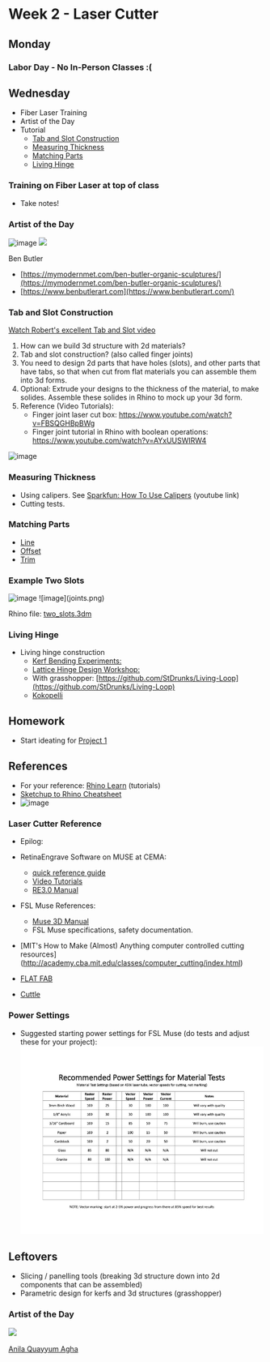 # Week 2 - Laser Cutter

## Monday

### Labor Day - No In-Person Classes :(

## Wednesday

- Fiber Laser Training
- Artist of the Day
- Tutorial
  - [Tab and Slot Construction](#tab-and-slot-construction)
  - [Measuring Thickness](#measuring-thickness)
  - [Matching Parts](#matching-parts)
  - [Living Hinge](#living-hinge)

### Training on Fiber Laser at top of class

- Take notes!

### Artist of the Day 

![image](https://user-images.githubusercontent.com/1598545/187927860-5f8562d7-a570-4f86-ad8a-f2e61c886b3b.png)
![](https://images.squarespace-cdn.com/content/v1/5bb29500b2cf79506caca11a/1541099211793-8FZ0ZVLHWFS3MZHK7UXI/Butler_5_Wanderers+%281%29.jpg?format=2500w)

Ben Butler

- [https://mymodernmet.com/ben-butler-organic-sculptures/](https://mymodernmet.com/ben-butler-organic-sculptures/)
- [https://www.benbutlerart.com](https://www.benbutlerart.com/)

### Tab and Slot Construction

[Watch Robert's excellent Tab and Slot video](https://drive.google.com/file/d/1vl3tXYDvtaKFR-5nZPMWjXdkxG93yDgn/view?usp=sharing)

1. How can we build 3d structure with 2d materials? 
2. Tab and slot construction? (also called finger joints)
3. You need to design 2d parts that have holes (slots), and other parts that have tabs, so that when cut from flat materials you can assemble them into 3d forms.
4. Optional: Extrude your designs to the thickness of the material, to make solides. Assemble these solides in Rhino to mock up your 3d form.
5. Reference (Video Tutorials):
   - Finger joint laser cut box: https://www.youtube.com/watch?v=FBSQGHBpBWg
   - Finger joint tutorial in Rhino with boolean operations: https://www.youtube.com/watch?v=AYxUUSWIRW4

<img width="543" alt="image" src="https://user-images.githubusercontent.com/1598545/187929511-8a4545b6-dddb-4427-8dcc-b22d8726bd96.png">

### Measuring Thickness
- Using calipers. See [Sparkfun: How To Use Calipers](https://www.youtube.com/watch?v=73YJA5giZfs) (youtube link)
- Cutting tests. 

### Matching Parts
- [Line](https://docs.mcneel.com/rhino/7/help/en-us/index.htm#commands/line.htm)
- [Offset](https://docs.mcneel.com/rhino/7/help/en-us/index.htm#commands/offset.htm)
- [Trim](https://docs.mcneel.com/rhino/7/help/en-us/index.htm#commands/trim.htm)

### Example Two Slots

<img width="600" alt="image" src="https://user-images.githubusercontent.com/1598545/189883344-83d52a8c-c5cc-4190-a7df-1a2f3d3a5d5b.png">
![image](joints.png)

Rhino file: [two_slots.3dm](../examples/two_slots.3dm)

### Living Hinge
- Living hinge construction
  - [Kerf Bending Experiments:](https://web.archive.org/web/20221117232952/https://www.martin-breuer.com/kerf-bending-patterns)
  - [Lattice Hinge Design Workshop:](https://futurearchi.org/t/lattice-hinge-design-workshop-starting-from-an-open-source-grasshopper-design/576)
  - With grasshopper: [https://github.com/StDrunks/Living-Loop](https://github.com/StDrunks/Living-Loop)
  - [Kokopelli](https://makezine.com/article/workshop/kokopelli-quickstart-parametric-living-hinge/)

## Homework
- Start ideating for [Project 1](../projects/project1.md)

## References
- For your reference: [Rhino Learn](https://www.rhino3d.com/learn/?keyword=kind:%20rhino_win) (tutorials)
- [Sketchup to Rhino Cheatsheet](https://static1.squarespace.com/static/585ca81337c5816afcb8d981/t/5c7478b715fcc0b3c46366d7/1551136953876/Sketchup-Rhino+Cheat+Sheet.pdf)
- ![image](https://user-images.githubusercontent.com/1598545/131845474-7ce17921-1ce1-4601-b6ef-96ec6d62a6cc.png)

### Laser Cutter Reference
- Epilog:
- RetinaEngrave Software on MUSE at CEMA:
  - [quick reference guide](https://info.fslaser.com/hubfs/Public_Documents/RetinaEngrave%20v3.0%20RefGuide.pdf)  
  - [Video Tutorials](https://www.youtube.com/playlist?list=PL_1I1UNQ4oGa0w55C772Y1mC6F4f3ZcG6)
  - [RE3.0 Manual](https://info.fslaser.com/hubfs/Public_Documents/RetinaEngrave%20v3.0%20Manual.pdf)
- FSL Muse References:
  - [Muse 3D Manual](https://f.hubspotusercontent00.net/hubfs/2882208/MUSE_MANUAL.pdf)
  - FSL Muse specifications, safety documentation.

- [MIT's How to Make (Almost) Anything computer controlled cutting resources] (http://academy.cba.mit.edu/classes/computer_cutting/index.html)
- [FLAT FAB](http://flatfab.com/)
- [Cuttle](9https://cuttle.xyz/)


### Power Settings
- Suggested starting power settings for FSL Muse (do tests and adjust these for your project):
![image](../assets/laser-materials-guide.jpg)

## Leftovers 
- Slicing / panelling tools (breaking 3d structure down into 2d components that can be assembled)
- Parametric design for kerfs and 3d structures (grasshopper)


### Artist of the Day

<img src="https://images.squarespace-cdn.com/content/v1/56d5c341c6fc0815c1e73ee6/1500147928833-2YFUM1ZPJHUTHDOWKBYL/Crossing+Boundaries+%28Black%29+-+Asia+Society+Shot+6_hr.jpg?format=2500w" width=400>

[Anila Quayyum Agha](http://www.anilaagha.com/crossing-boundaries-black)







